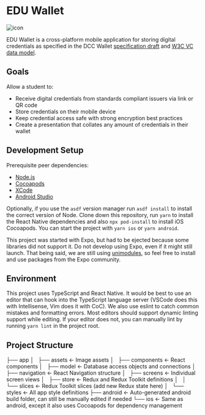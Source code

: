 # EDU Wallet

![icon](https://user-images.githubusercontent.com/7339800/129089107-fa190c95-76fd-4a93-8e36-ff4d3ae5681c.png)

EDU Wallet is a cross-platform mobile application for storing digital credentials as specified in the DCC Wallet [specification draft](https://cdn.filestackcontent.com/preview/FeqEJI3S5KelmLv8XJss) and [W3C VC data model](https://w3c.github.io/vc-data-model/).

## Goals
Allow a student to:
* Receive digital credentials from standards compliant issuers via link or QR code
* Store credentials on their mobile device
* Keep credential access safe with strong encryption best practices
* Create a presentation that collates any amount of credentials in their wallet

## Development Setup

Prerequisite peer dependencies:
* [Node.js](https://nodejs.org/en/)
* [Cocoapods](https://cocoapods.org/)
* [XCode](https://developer.apple.com/xcode/)
* [Android Studio](https://developer.android.com/studio)

Optionally, if you use the `asdf` version manager run `asdf install` to install the correct version of Node. Clone down this repository, run `yarn` to install the React Native dependencies and also `npx pod-install` to install iOS Cocoapods. You can start the project with `yarn ios` or `yarn android`.

This project was started with Expo, but had to be ejected because some libraries did not support it. Do not develop using Expo, even if it might still launch. That being said, we are still using [unimodules](https://github.com/unimodules/react-native-unimodules), so feel free to install and use packages from the Expo community.

## Environment

This project uses TypeScript and React Native. It would be best to use an editor that can hook into the TypeScript language server (VSCode does this with Intellisense, Vim does it with CoC). We also use eslint to catch common mistakes and formatting errors. Most editors should support dynamic linting support while editing. If your editor does not, you can manually lint by running `yarn lint` in the project root.

## Project Structure

├── app
│   ├── assets ← Image assets 
│   ├── components ← React components
│   ├── model ← Database access objects and connections
│   ├── navigation ← React Navigation structure
│   ├── screens ← Individual screen views
│   ├── store ← Redux and Redux Toolkit definitions
│   │   └── slices ← Redux Toolkit slices (add new Redux state here)
│   └── styles ← All app style definitions
├── android ← Auto-generated android build folder, can still be manually edited if needed
└── ios ← Same as android, except it also uses Cocoapods for dependency management
